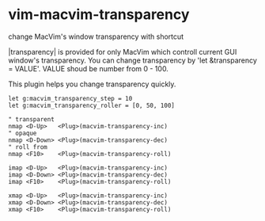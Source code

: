 vim-macvim-transparency
=======================

change MacVim's window transparency with shortcut

|transparency| is provided for only MacVim which controll current GUI window's 
transparency.
You can change transparency by 'let &transparency = VALUE'.
VALUE shoud be number from 0 - 100.

This plugin helps you change transparency quickly.

    let g:macvim_transparency_step = 10
    let g:macvim_transparency_roller = [0, 50, 100]

    " transparent
    nmap <D-Up>   <Plug>(macvim-transparency-inc)
    " opaque
    nmap <D-Down> <Plug>(macvim-transparency-dec)
    " roll from 
    nmap <F10>    <Plug>(macvim-transparency-roll)

    imap <D-Up>   <Plug>(macvim-transparency-inc)
    imap <D-Down> <Plug>(macvim-transparency-dec)
    imap <F10>    <Plug>(macvim-transparency-roll)

    xmap <D-Up>   <Plug>(macvim-transparency-inc)
    xmap <D-Down> <Plug>(macvim-transparency-dec)
    xmap <F10>    <Plug>(macvim-transparency-roll)
